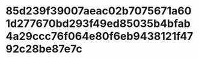 # 85d239f39007aeac02b7075671a601d277670bd293f49ed85035b4bfab4a29ccc76f064e80f6eb9438121f4792c28be87e7c